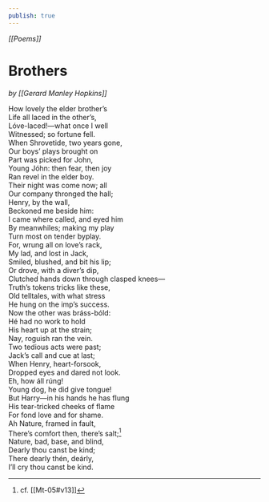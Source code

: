 ```yaml
---
publish: true
---
```

*[[Poems]]*

# Brothers
*by [[Gerard Manley Hopkins]]*

How lovely the elder brother’s  
Life all laced in the other’s,  
Lóve-laced!—what once I well  
Witnessed; so fortune fell.  
When Shrovetide, two years gone,  
Our boys’ plays brought on  
Part was picked for John,  
Young Jóhn: then fear, then joy  
Ran revel in the elder boy.  
Their night was come now; all  
Our company thronged the hall;  
Henry, by the wall,  
Beckoned me beside him:  
I came where called, and eyed him  
By meanwhiles; making my play  
Turn most on tender byplay.  
For, wrung all on love’s rack,  
My lad, and lost in Jack,  
Smiled, blushed, and bit his lip;  
Or drove, with a diver’s dip,  
Clutched hands down through clasped knees—  
Truth’s tokens tricks like these,  
Old telltales, with what stress  
He hung on the imp’s success.  
Now the other was bráss-bóld:  
Hé had no work to hold  
His heart up at the strain;  
Nay, roguish ran the vein.  
Two tedious acts were past;  
Jack’s call and cue at last;  
When Henry, heart-forsook,  
Dropped eyes and dared not look.  
Eh, how áll rúng!  
Young dog, he did give tongue!  
But Harry—in his hands he has flung  
His tear-tricked cheeks of flame  
For fond love and for shame.  
 Ah Nature, framed in fault,  
There’s comfort then, there’s salt;[^salt]  
Nature, bad, base, and blind,  
Dearly thou canst be kind;  
There dearly thén, deárly,  
I’ll cry thou canst be kind.

[^salt]: cf. [[Mt-05#v13]]